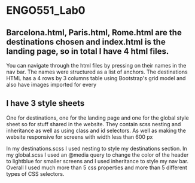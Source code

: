 # ENGO551_Lab0

## Barcelona.html, Paris.html, Rome.html are the destinations chosen and index.html is the landing page, so in total I have 4 html files.
You can navigate through the html files by pressing on their names in the nav bar. The names were structured as a list of anchors.
The destinations HTML has a 4 rows by 3 columns table using Bootstrap's grid model and also have images imported for every


## I have 3 style sheets
One for destinations, one for the landing page and one for the global style sheet so for stuff shared in the website. They contain scss nesting and inheritance as well as using class and id selectors. As well as making the website responsive for screens with width less than 600 px

In my destinations.scss I used nesting to style my destinations section.
In my global.scss I used an @media query to change the color of the header to lightblue for smaller screens and I used inheritance to style my nav bar. Overall I used much more than 5 css properties and more than 5 different types of CSS selectors.